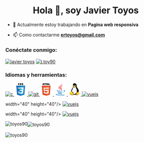 <h1 align="center">Hola 👋, soy Javier Toyos</h1>

- 🔭 Actualmente estoy trabajando en **Pagina web responsiva**

- 📫 Como contactarme **ertoyos@gmail.com**

<h3 align="izquierda">Conéctate conmigo:</h3>
<p align="izquierda">
<a href="https://linkedin.com/in/javier toyos" target="blank"><img align="center" src="https://raw.githubusercontent.com/rahuldkjain/github-profile- readme-generator/master/src/images/icons/Social/linked-in-alt.svg" alt="javier toyos" height="30" width="40" /></a> <a href="
https ://instagram.com/j.toy90" target="blank"><img align="center" src="https://raw.githubusercontent.com/rahuldkjain/github-profile-readme-generator/master/src /images/icons/Social/instagram.svg" alt="j.toy90" height="30" width="40" /></a>
</p>

<h3 align="left">Idiomas y herramientas: </h3>
<p align="left"> <a href="https://www.cprogramming.com/" target="_blank" rel="noreferrer"> <img src="https://raw.githubusercontent.com/ devicons/devicon/master/icons/c/c-original.svg" alt="c" width="40" height="40"/> </a> <a href="https://www.w3schools. com/css/" target="_blank" rel="noreferrer"> <img src="https://raw.githubusercontent.com/devicons/devicon/master/icons/css3/css3-original-wordmark.svg" alt ="css3" width="40" height="40"/> </a> <a href="https://git-scm.com/" target="_blank" rel="noreferrer"> <img src ="https://www.vectorlogo.zone/logos/git-scm/git-scm-icon.svg" alt="git" width="40" height="40"/> </a> <a href="https://www. w3.org/html/" target="_blank" rel="noreferrer"> <img src="https://raw.githubusercontent.com/devicons/devicon/master/icons/html5/html5-original-wordmark.svg " alt="html5" width="40" height="40"/> </a> <a href="https://www.java.com" target="_blank" rel="noreferrer"> <img src="https://raw.githubusercontent.com/devicons/devicon/master/icons/java/java-original.svg" alt="java" width="40" height="40"/> </a> <a href="https://www.linux.org/" target="_blank" rel="noreferrer"> <img src="https://raw.githubusercontent.com/devicons/devicon/master/icons/linux/linux-original.svg" alt=" linux" width="40" height="40"/> </a> <a href="https://vuejs.org/" target="_blank" rel="noreferrer"> <img src="https: //raw.githubusercontent.com/devicons/devicon/master/icons/vuejs/vuejs-original-wordmark.svg" alt="vuejs" width="40" height="40"/> </a> </p >width="40" height="40"/> </a> <a href="https://vuejs.org/" target="_blank" rel="noreferrer"> <img src="https:// raw.githubusercontent.com/devicons/devicon/master/icons/vuejs/vuejs-original-wordmark.svg" alt="vuejs" width="40" height="40"/> </a> </p>width="40" height="40"/> </a> <a href="https://vuejs.org/" target="_blank" rel="noreferrer"> <img src="https:// raw.githubusercontent.com/devicons/devicon/master/icons/vuejs/vuejs-original-wordmark.svg" alt="vuejs" width="40" height="40"/> </a> </p>

<p><img align="left" src="https://github-readme-stats.vercel.app/api/top-langs?username=toyos90&show_icons=true&locale=en&layout=compact" alt="toyos90" /> </p>

<p> <img align="center" src="https://github-readme-stats.vercel.app/api?username=toyos90&show_icons=true&locale=en" alt="toyos90" /> </p>

<p><img align="center" src="https://github-readme-streak-stats.herokuapp.com/?user=toyos90&" alt="toyos90" /></p>
